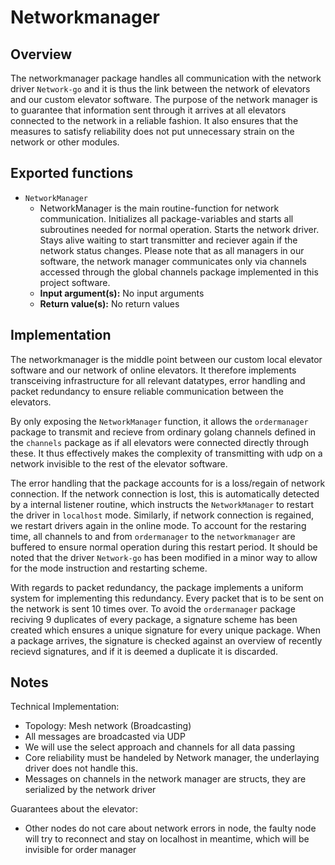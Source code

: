 # Networkmanager

## Overview
The networkmanager package handles all communication with the network driver 
`Network-go` and it is thus the link between the network of elevators and our 
custom elevator software. The purpose of the network manager is to guarantee
that information sent through it arrives at all elevators connected to the
network in a reliable fashion. It also ensures that the measures to satisfy 
reliability does not put unnecessary strain on the network or other modules.

## Exported functions

* `NetworkManager`
  * NetworkManager is the main routine-function for network communication.
Initializes all package-variables and starts all subroutines needed
for normal operation. Starts the network driver. Stays alive waiting to start 
transmitter and reciever again if the network status changes. Please note that 
as all managers in our software, the network manager communicates only via 
channels accessed through the global channels package implemented in this 
project software.
  * **Input argument(s):** No input arguments
  * **Return value(s):** No return values

## Implementation
The networkmanager is the middle point between our custom local elevator 
software and our network of online elevators. It therefore implements 
transceiving infrastructure for all relevant datatypes, error handling and 
packet redundancy to ensure reliable communication between the elevators.

By only exposing the `NetworkManager` function, it allows the `ordermanager` 
package to transmit and recieve from ordinary golang channels defined in the 
`channels` package as if all elevators were connected directly through these. 
It thus effectively makes the complexity of transmitting with udp on a network 
invisible to the rest of the elevator software.

The error handling that the package accounts for is a loss/regain of network 
connection. If the network connection is lost, this is automatically detected 
by a internal listener routine, which instructs the `NetworkManager` to restart 
the driver in `localhost` mode. Similarly, if network connection is regained, 
we restart drivers again in the online mode. To account for the restaring time, 
all channels to and from `ordermanager` to the `networkmanager` are buffered to 
ensure normal operation during this restart period. It should be noted that the 
driver `Network-go` has been modified in a minor way to allow for the mode 
instruction and restarting scheme. 

With regards to packet redundancy, the package implements a uniform system for 
implementing this redundancy. Every packet that is to be sent on the network is 
sent 10 times over. To avoid the `ordermanager` package reciving 9 duplicates 
of every package, a signature scheme has been created which ensures a unique 
signature for every unique package. When a package arrives, the signature is 
checked against an overview of recently recievd signatures, and if it is deemed 
a duplicate it is discarded. 

## Notes

Technical Implementation:
  * Topology: Mesh network (Broadcasting)
  * All messages are broadcasted via UDP
  * We will use the select approach and channels for all data passing
  * Core reliability must be handeled by Network manager, the underlaying 
  driver does not handle this.
  * Messages on channels in the network manager are structs, they are 
  serialized by the network driver

Guarantees about the elevator:
  * Other nodes do not care about network errors in node, the faulty node will 
  try to reconnect and stay on 
localhost in meantime, which will  be invisible for order manager